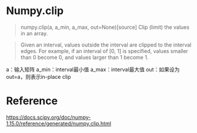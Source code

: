 # Numpy.clip

>numpy.clip(a, a_min, a_max, out=None)[source]
Clip (limit) the values in an array.

>Given an interval, values outside the interval are clipped to the interval edges. For example, if an interval of [0, 1] is specified, values smaller than 0 become 0, and values larger than 1 become 1.

a：输入矩阵
a_min：interval最小值
a_max：interval最大值
out：如果设为out=a，则表示in-place clip

# Reference
https://docs.scipy.org/doc/numpy-1.15.0/reference/generated/numpy.clip.html